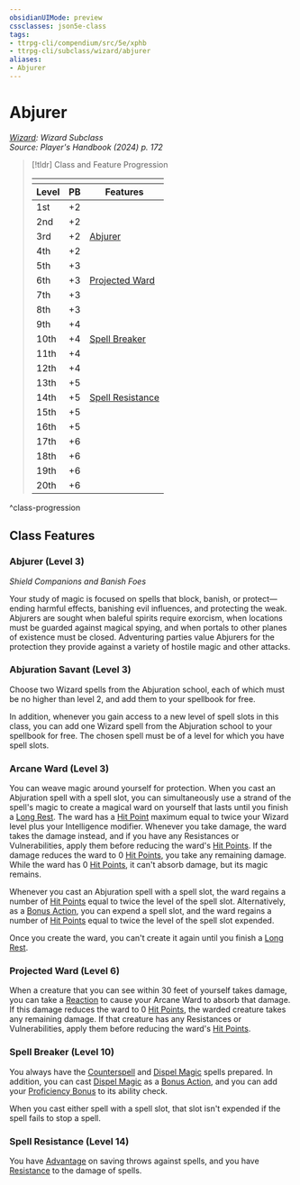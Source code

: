 ```yaml
---
obsidianUIMode: preview
cssclasses: json5e-class
tags:
- ttrpg-cli/compendium/src/5e/xphb
- ttrpg-cli/subclass/wizard/abjurer
aliases:
- Abjurer
---
```

# Abjurer
*[Wizard](./wizard-xphb.md): Wizard Subclass*  
*Source: Player's Handbook (2024) p. 172*  

> [!tldr] Class and Feature Progression
> 
> <table class="class-progression">
> <thead>
> <tr><th colspan='3'></th></tr>
> <tr class="class-progression"><th class"level">Level</th><th class"pb">PB</th><th class"feature">Features</th></tr>
> </thead><tbody>
> <tr class="class-progression"><td class"level">1st</td><td class"pb">+2</td><td class"feature"></td></tr>
> <tr class="class-progression"><td class"level">2nd</td><td class"pb">+2</td><td class"feature"></td></tr>
> <tr class="class-progression"><td class"level">3rd</td><td class"pb">+2</td><td class"feature"><a href='#Abjurer (Level 3)' class='internal-link'>Abjurer</a></td></tr>
> <tr class="class-progression"><td class"level">4th</td><td class"pb">+2</td><td class"feature"></td></tr>
> <tr class="class-progression"><td class"level">5th</td><td class"pb">+3</td><td class"feature"></td></tr>
> <tr class="class-progression"><td class"level">6th</td><td class"pb">+3</td><td class"feature"><a href='#Projected Ward (Level 6)' class='internal-link'>Projected Ward</a></td></tr>
> <tr class="class-progression"><td class"level">7th</td><td class"pb">+3</td><td class"feature"></td></tr>
> <tr class="class-progression"><td class"level">8th</td><td class"pb">+3</td><td class"feature"></td></tr>
> <tr class="class-progression"><td class"level">9th</td><td class"pb">+4</td><td class"feature"></td></tr>
> <tr class="class-progression"><td class"level">10th</td><td class"pb">+4</td><td class"feature"><a href='#Spell Breaker (Level 10)' class='internal-link'>Spell Breaker</a></td></tr>
> <tr class="class-progression"><td class"level">11th</td><td class"pb">+4</td><td class"feature"></td></tr>
> <tr class="class-progression"><td class"level">12th</td><td class"pb">+4</td><td class"feature"></td></tr>
> <tr class="class-progression"><td class"level">13th</td><td class"pb">+5</td><td class"feature"></td></tr>
> <tr class="class-progression"><td class"level">14th</td><td class"pb">+5</td><td class"feature"><a href='#Spell Resistance (Level 14)' class='internal-link'>Spell Resistance</a></td></tr>
> <tr class="class-progression"><td class"level">15th</td><td class"pb">+5</td><td class"feature"></td></tr>
> <tr class="class-progression"><td class"level">16th</td><td class"pb">+5</td><td class"feature"></td></tr>
> <tr class="class-progression"><td class"level">17th</td><td class"pb">+6</td><td class"feature"></td></tr>
> <tr class="class-progression"><td class"level">18th</td><td class"pb">+6</td><td class"feature"></td></tr>
> <tr class="class-progression"><td class"level">19th</td><td class"pb">+6</td><td class"feature"></td></tr>
> <tr class="class-progression"><td class"level">20th</td><td class"pb">+6</td><td class"feature"></td></tr>
> </tbody></table>

^class-progression


## Class Features

### Abjurer (Level 3)

*Shield Companions and Banish Foes*

Your study of magic is focused on spells that block, banish, or protect—ending harmful effects, banishing evil influences, and protecting the weak. Abjurers are sought when baleful spirits require exorcism, when locations must be guarded against magical spying, and when portals to other planes of existence must be closed. Adventuring parties value Abjurers for the protection they provide against a variety of hostile magic and other attacks.

### Abjuration Savant (Level 3)

Choose two Wizard spells from the Abjuration school, each of which must be no higher than level 2, and add them to your spellbook for free.

In addition, whenever you gain access to a new level of spell slots in this class, you can add one Wizard spell from the Abjuration school to your spellbook for free. The chosen spell must be of a level for which you have spell slots.

### Arcane Ward (Level 3)

You can weave magic around yourself for protection. When you cast an Abjuration spell with a spell slot, you can simultaneously use a strand of the spell's magic to create a magical ward on yourself that lasts until you finish a [Long Rest](Інструменти%20ДМ/CLI/rules/variant-rules/long-rest-xphb.md). The ward has a [Hit Point](Інструменти%20ДМ/CLI/rules/variant-rules/hit-points-xphb.md) maximum equal to twice your Wizard level plus your Intelligence modifier. Whenever you take damage, the ward takes the damage instead, and if you have any Resistances or Vulnerabilities, apply them before reducing the ward's [Hit Points](Інструменти%20ДМ/CLI/rules/variant-rules/hit-points-xphb.md). If the damage reduces the ward to 0 [Hit Points](Інструменти%20ДМ/CLI/rules/variant-rules/hit-points-xphb.md), you take any remaining damage. While the ward has 0 [Hit Points](Інструменти%20ДМ/CLI/rules/variant-rules/hit-points-xphb.md), it can't absorb damage, but its magic remains.

Whenever you cast an Abjuration spell with a spell slot, the ward regains a number of [Hit Points](Інструменти%20ДМ/CLI/rules/variant-rules/hit-points-xphb.md) equal to twice the level of the spell slot. Alternatively, as a [Bonus Action](Інструменти%20ДМ/CLI/rules/variant-rules/bonus-action-xphb.md), you can expend a spell slot, and the ward regains a number of [Hit Points](Інструменти%20ДМ/CLI/rules/variant-rules/hit-points-xphb.md) equal to twice the level of the spell slot expended.

Once you create the ward, you can't create it again until you finish a [Long Rest](Інструменти%20ДМ/CLI/rules/variant-rules/long-rest-xphb.md).

### Projected Ward (Level 6)

When a creature that you can see within 30 feet of yourself takes damage, you can take a [Reaction](Інструменти%20ДМ/CLI/rules/variant-rules/reaction-xphb.md) to cause your Arcane Ward to absorb that damage. If this damage reduces the ward to 0 [Hit Points](Інструменти%20ДМ/CLI/rules/variant-rules/hit-points-xphb.md), the warded creature takes any remaining damage. If that creature has any Resistances or Vulnerabilities, apply them before reducing the ward's [Hit Points](Інструменти%20ДМ/CLI/rules/variant-rules/hit-points-xphb.md).

### Spell Breaker (Level 10)

You always have the [Counterspell](Інструменти%20ДМ/CLI/spells/counterspell-xphb.md) and [Dispel Magic](Інструменти%20ДМ/CLI/spells/dispel-magic-xphb.md) spells prepared. In addition, you can cast [Dispel Magic](Інструменти%20ДМ/CLI/spells/dispel-magic-xphb.md) as a [Bonus Action](Інструменти%20ДМ/CLI/rules/variant-rules/bonus-action-xphb.md), and you can add your [Proficiency Bonus](Інструменти%20ДМ/CLI/rules/variant-rules/proficiency-xphb.md) to its ability check.

When you cast either spell with a spell slot, that slot isn't expended if the spell fails to stop a spell.

### Spell Resistance (Level 14)

You have [Advantage](Інструменти%20ДМ/CLI/rules/variant-rules/advantage-xphb.md) on saving throws against spells, and you have [Resistance](Інструменти%20ДМ/CLI/rules/variant-rules/resistance-xphb.md) to the damage of spells.